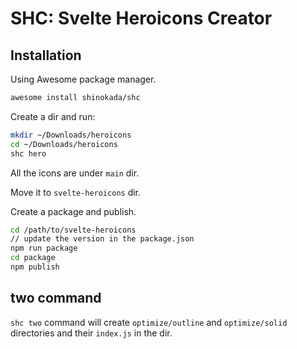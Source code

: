# SHC: Svelte Heroicons Creator

## Installation

Using Awesome package manager.

```sh
awesome install shinokada/shc
```

Create a dir and run:

```sh
mkdir ~/Downloads/heroicons
cd ~/Downloads/heroicons
shc hero
```

All the icons are under `main` dir.

Move it to `svelte-heroicons` dir.

Create a package and publish.

```sh
cd /path/to/svelte-heroicons
// update the version in the package.json
npm run package
cd package
npm publish
```

## two command

`shc two` command will create `optimize/outline` and `optimize/solid`
directories and their `index.js` in the dir.